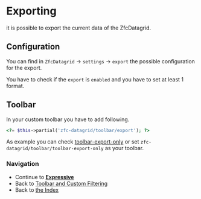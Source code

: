 # Exporting

it is possible to export the current data of the ZfcDatagrid.

## Configuration

You can find in `ZfcDatagrid` -> `settings` -> `export` the possible configuration for the export.

You have to check if the `export` is `enabled` and you have to set at least 1 format.

## Toolbar

In your custom toolbar you have to add following.

````php
<?= $this->partial('zfc-datagrid/toolbar/export'); ?>
```` 

As example you can check [toolbar-export-only](/blob/master/view/zfc-datagrid/toolbar/toolbar-export-only.phtml) or set `zfc-datagrid/toolbar/toolbar-export-only` as your toolbar.

### Navigation

* Continue to [**Expressive**](/docs/07.%20Expressive.md)
* Back to [Toolbar and Custom Filtering](/docs/05.%20Toolbar%20and%20Custom%20Filtering.md)
* Back to [the Index](/docs/README.md)
